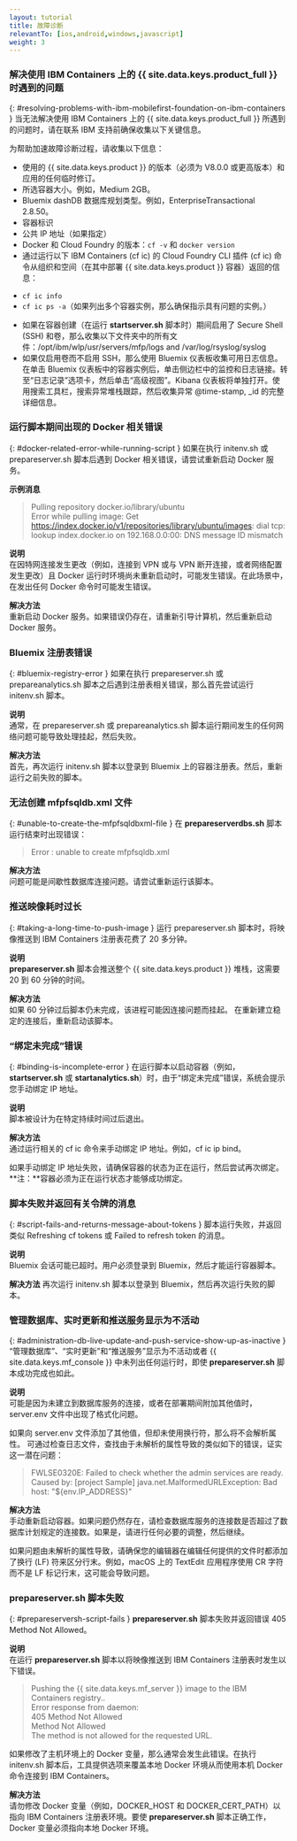 ```yaml
---
layout: tutorial
title: 故障诊断
relevantTo: [ios,android,windows,javascript]
weight: 3
---
```

<!-- NLS_CHARSET=UTF-8 -->
### 解决使用 IBM Containers 上的 {{ site.data.keys.product_full }} 时遇到的问题	
{: #resolving-problems-with-ibm-mobilefirst-foundation-on-ibm-containers }
当无法解决使用 IBM Containers 上的 {{ site.data.keys.product_full }} 所遇到的问题时，请在联系 IBM 支持前确保收集以下关键信息。

为帮助加速故障诊断过程，请收集以下信息：

* 使用的 {{ site.data.keys.product }} 的版本（必须为 V8.0.0 或更高版本）和应用的任何临时修订。
* 所选容器大小。例如，Medium 2GB。
* Bluemix dashDB 数据库规划类型。例如，EnterpriseTransactional 2.8.50。
* 容器标识
* 公共 IP 地址（如果指定）
* Docker 和 Cloud Foundry 的版本：`cf -v` 和 `docker version`
* 通过运行以下 IBM Containers (cf ic) 的 Cloud Foundry CLI 插件 (cf
ic) 命令从组织和空间（在其中部署 {{ site.data.keys.product }} 容器）返回的信息：
 - `cf ic info`
 - `cf ic ps -a`（如果列出多个容器实例，那么确保指示具有问题的实例。）
* 如果在容器创建（在运行 **startserver.sh** 脚本时）期间启用了 Secure Shell (SSH) 和卷，那么收集以下文件夹中的所有文件：/opt/ibm/wlp/usr/servers/mfp/logs and /var/log/rsyslog/syslog
* 如果仅启用卷而不启用 SSH，那么使用 Bluemix 仪表板收集可用日志信息。在单击 Bluemix 仪表板中的容器实例后，单击侧边栏中的监控和日志链接。转至“日志记录”选项卡，然后单击“高级视图”。Kibana 仪表板将单独打开。使用搜索工具栏，搜索异常堆栈跟踪，然后收集异常 @time-stamp,
_id 的完整详细信息。

### 运行脚本期间出现的 Docker 相关错误	
{: #docker-related-error-while-running-script }
如果在执行 initenv.sh 或  prepareserver.sh 脚本后遇到 Docker 相关错误，请尝试重新启动 Docker 服务。

**示例消息** 

> Pulling repository docker.io/library/ubuntu  
> Error while pulling image: Get https://index.docker.io/v1/repositories/library/ubuntu/images: dial tcp: lookup index.docker.io on 192.168.0.0:00: DNS message ID mismatch

**说明**  
在因特网连接发生更改（例如，连接到 VPN 或与 VPN 断开连接，或者网络配置发生更改）且 Docker 运行时环境尚未重新启动时，可能发生错误。在此场景中，在发出任何 Docker 命令时可能发生错误。

**解决方法**  
重新启动 Docker 服务。如果错误仍存在，请重新引导计算机，然后重新启动 Docker 服务。

### Bluemix 注册表错误	
{: #bluemix-registry-error }
如果在执行 prepareserver.sh 或  prepareanalytics.sh 脚本之后遇到注册表相关错误，那么首先尝试运行 initenv.sh 脚本。

**说明**  
通常，在 prepareserver.sh 或  prepareanalytics.sh 脚本运行期间发生的任何网络问题可能导致处理挂起，然后失败。

**解决方法**  
首先，再次运行 initenv.sh 脚本以登录到 Bluemix 上的容器注册表。然后，重新运行之前失败的脚本。

### 无法创建 mfpfsqldb.xml 文件
{: #unable-to-create-the-mfpfsqldbxml-file }
在 **prepareserverdbs.sh** 脚本运行结束时出现错误：

> Error : unable to create mfpfsqldb.xml

**解决方法**  
问题可能是间歇性数据库连接问题。请尝试重新运行该脚本。


### 推送映像耗时过长	
{: #taking-a-long-time-to-push-image }
运行 prepareserver.sh 脚本时，将映像推送到 IBM Containers 注册表花费了 20 多分钟。

**说明**  
**prepareserver.sh** 脚本会推送整个 {{ site.data.keys.product }} 堆栈，这需要 20 到 60 分钟的时间。

**解决方法**  
如果 60 分钟过后脚本仍未完成，该进程可能因连接问题而挂起。
在重新建立稳定的连接后，重新启动该脚本。

### “绑定未完成”错误	
{: #binding-is-incomplete-error }
在运行脚本以启动容器（例如，**startserver.sh** 或 **startanalytics.sh**）时，由于“绑定未完成”错误，系统会提示您手动绑定 IP 地址。

**说明**  
脚本被设计为在特定持续时间过后退出。

**解决方法**  
通过运行相关的 cf ic 命令来手动绑定 IP 地址。例如，cf ic ip bind。

如果手动绑定 IP 地址失败，请确保容器的状态为正在运行，然后尝试再次绑定。  
**注：**容器必须为正在运行状态才能够成功绑定。

### 脚本失败并返回有关令牌的消息	
{: #script-fails-and-returns-message-about-tokens }
脚本运行失败，并返回类似 Refreshing cf tokens 或 Failed to refresh token 的消息。

**说明**  
Bluemix 会话可能已超时。用户必须登录到 Bluemix，然后才能运行容器脚本。

**解决方法**
再次运行 initenv.sh 脚本以登录到 Bluemix，然后再次运行失败的脚本。

### 管理数据库、实时更新和推送服务显示为不活动	
{: #administration-db-live-update-and-push-service-show-up-as-inactive }
“管理数据库”、“实时更新”和“推送服务”显示为不活动或者 {{ site.data.keys.mf_console }} 中未列出任何运行时，即使 **prepareserver.sh** 脚本成功完成也如此。

**说明**  
可能是因为未建立到数据库服务的连接，或者在部署期间附加其他值时，server.env 文件中出现了格式化问题。


如果向 server.env 文件添加了其他值，但却未使用换行符，那么将不会解析属性。
可通过检查日志文件，查找由于未解析的属性导致的类似如下的错误，证实这一潜在问题：


> FWLSE0320E: Failed to check whether the admin services are ready. Caused by: [project Sample] java.net.MalformedURLException: Bad host: "${env.IP_ADDRESS}"

**解决方法**  
手动重新启动容器。如果问题仍然存在，请检查数据库服务的连接数是否超过了数据库计划规定的连接数。如果是，请进行任何必要的调整，然后继续。


如果问题由未解析的属性导致，请确保您的编辑器在编辑任何提供的文件时都添加了换行 (LF) 符来区分行末。例如，macOS 上的 TextEdit 应用程序使用 CR 字符而不是 LF 标记行末，这可能会导致问题。

### prepareserver.sh 脚本失败	
{: #prepareserversh-script-fails }
**prepareserver.sh** 脚本失败并返回错误 405 Method Not Allowed。

**说明**  
在运行 **prepareserver.sh** 脚本以将映像推送到 IBM Containers 注册表时发生以下错误。

> Pushing the {{ site.data.keys.mf_server }} image to the IBM Containers registry..  
> Error response from daemon:  
> 405 Method Not Allowed  
> Method Not Allowed  
> The method is not allowed for the requested URL.

如果修改了主机环境上的 Docker 变量，那么通常会发生此错误。在执行 initenv.sh 脚本后，工具提供选项来覆盖本地 Docker 环境从而使用本机 Docker 命令连接到 IBM Containers。

**解决方法**  
请勿修改 Docker 变量（例如，DOCKER\_HOST 和 DOCKER\_CERT\_PATH）以指向 IBM Containers 注册表环境。要使 **prepareserver.sh** 脚本正确工作，Docker 变量必须指向本地 Docker 环境。
